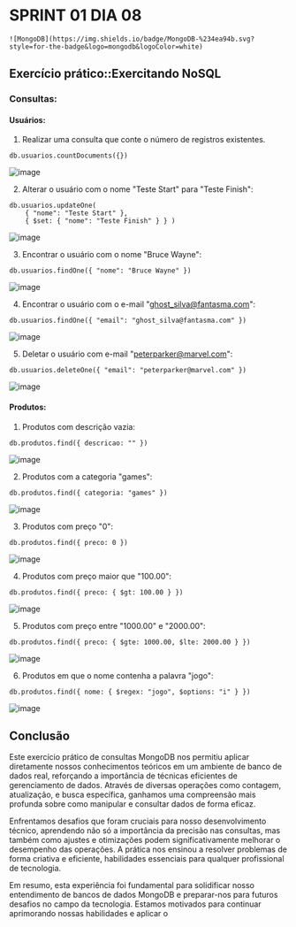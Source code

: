 # SPRINT 01 DIA 08

	![MongoDB](https://img.shields.io/badge/MongoDB-%234ea94b.svg?style=for-the-badge&logo=mongodb&logoColor=white)

## Exercício prático::Exercitando NoSQL

### Consultas:

#### Usuários:

1. Realizar uma consulta que conte o número de registros existentes.
   
  ```mongodb
db.usuarios.countDocuments({})
 ```
![image](https://github.com/MTSuF/Estagio-Compass/assets/129664506/f3f7cdfd-d4b8-4d2d-a776-dc036d02870d)

2. Alterar o usuário com o nome "Teste Start" para "Teste Finish":

```mongodb
db.usuarios.updateOne(
    { "nome": "Teste Start" },
    { $set: { "nome": "Teste Finish" } } )
  ```
![image](https://github.com/MTSuF/Estagio-Compass/assets/129664506/d8a61427-6024-4b4b-8873-5e4c8712b94c)

3. Encontrar o usuário com o nome "Bruce Wayne":

```mongodb
db.usuarios.findOne({ "nome": "Bruce Wayne" })
```
![image](https://github.com/MTSuF/Estagio-Compass/assets/129664506/1f15788f-090b-46cb-a80b-4ae5971889a7)

4. Encontrar o usuário com o e-mail "ghost_silva@fantasma.com":

```mongodb
db.usuarios.findOne({ "email": "ghost_silva@fantasma.com" })
```
![image](https://github.com/MTSuF/Estagio-Compass/assets/129664506/f130cac3-0fef-403d-a798-d3542dd1ebe7)

5. Deletar o usuário com e-mail "peterparker@marvel.com": 
```mongodb
db.usuarios.deleteOne({ "email": "peterparker@marvel.com" })
```
![image](https://github.com/MTSuF/Estagio-Compass/assets/129664506/eb4a7ca6-888e-4e60-af37-597a6c4b7b3a)

#### Produtos:

1. Produtos com descrição vazia:

```mongodb
db.produtos.find({ descricao: "" })
```
![image](https://github.com/MTSuF/Estagio-Compass/assets/129664506/1c0a2efe-a2d8-491e-923d-c8fd7ef8b3f1)

2. Produtos com a categoria "games":

```mongodb
db.produtos.find({ categoria: "games" })
```
![image](https://github.com/MTSuF/Estagio-Compass/assets/129664506/4c52e026-8b79-44f1-b0d9-cdb63eaab40e)

3. Produtos com preço "0":

```mongodb
db.produtos.find({ preco: 0 })
```
![image](https://github.com/MTSuF/Estagio-Compass/assets/129664506/7f0f02f5-0c18-4f03-963f-d5a436e3990d)

4. Produtos com preço maior que "100.00":

```mongodb
db.produtos.find({ preco: { $gt: 100.00 } })
```
![image](https://github.com/MTSuF/Estagio-Compass/assets/129664506/fc89e29f-ac39-462a-a467-8dda7d0bbc66)

5. Produtos com preço entre "1000.00" e "2000.00":

```mongodb
db.produtos.find({ preco: { $gte: 1000.00, $lte: 2000.00 } })
```
![image](https://github.com/MTSuF/Estagio-Compass/assets/129664506/c455eff4-e481-45ce-a0af-95226c97e32a)

6. Produtos em que o nome contenha a palavra "jogo":

```mongodb
db.produtos.find({ nome: { $regex: "jogo", $options: "i" } })
```
![image](https://github.com/MTSuF/Estagio-Compass/assets/129664506/2599b530-23b3-4438-8132-8e22d334b383)

## Conclusão

Este exercício prático de consultas MongoDB nos permitiu aplicar diretamente nossos conhecimentos teóricos em um ambiente de banco de dados real, reforçando a importância de técnicas eficientes de gerenciamento de dados. Através de diversas operações como contagem, atualização, e busca específica, ganhamos uma compreensão mais profunda sobre como manipular e consultar dados de forma eficaz.

Enfrentamos desafios que foram cruciais para nosso desenvolvimento técnico, aprendendo não só a importância da precisão nas consultas, mas também como ajustes e otimizações podem significativamente melhorar o desempenho das operações. A prática nos ensinou a resolver problemas de forma criativa e eficiente, habilidades essenciais para qualquer profissional de tecnologia.

Em resumo, esta experiência foi fundamental para solidificar nosso entendimento de bancos de dados MongoDB e preparar-nos para futuros desafios no campo da tecnologia. Estamos motivados para continuar aprimorando nossas habilidades e aplicar o















